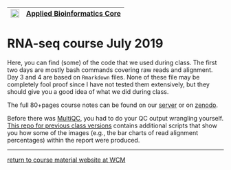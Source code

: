 | <img src="https://raw.githubusercontent.com/abcdbug/dbug/master/WCM_logo.png" alt="WCM" style="height: 20px;"/> | [Applied Bioinformatics Core](https://abc.med.cornell.edu) |
|---------------|---------------|

# RNA-seq course July 2019

Here, you can find (some) of the code that we used during class.
The first two days are mostly bash commands covering raw reads and alignment.
Day 3 and 4 are based on `Rmarkdown` files.
None of these file may be completely fool proof since I have not tested them extensively, but they should give you a good idea of what we did during class.

The full 80+pages course notes can be found on our [server](http://chagall.med.cornell.edu/RNASEQcourse/Intro2RNAseq.pdf) or on [zenodo](https://zenodo.org/record/4390117).

Before there was [MultiQC](http://multiqc.info/), you had to do your QC output wrangling yourself. [This repo for previous class versions](https://github.com/friedue/course_RNA-seq2015) contains additional scripts that show you how some of the images (e.g., the bar charts of read alignment percentages) within the report were produced.

-----------------------------------------
[return to course material website at WCM](http://chagall.med.cornell.edu/RNASEQcourse/)
